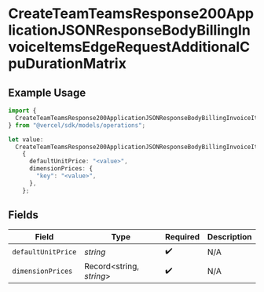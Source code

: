 # CreateTeamTeamsResponse200ApplicationJSONResponseBodyBillingInvoiceItemsEdgeRequestAdditionalCpuDurationMatrix

## Example Usage

```typescript
import {
  CreateTeamTeamsResponse200ApplicationJSONResponseBodyBillingInvoiceItemsEdgeRequestAdditionalCpuDurationMatrix,
} from "@vercel/sdk/models/operations";

let value:
  CreateTeamTeamsResponse200ApplicationJSONResponseBodyBillingInvoiceItemsEdgeRequestAdditionalCpuDurationMatrix =
    {
      defaultUnitPrice: "<value>",
      dimensionPrices: {
        "key": "<value>",
      },
    };
```

## Fields

| Field                    | Type                     | Required                 | Description              |
| ------------------------ | ------------------------ | ------------------------ | ------------------------ |
| `defaultUnitPrice`       | *string*                 | :heavy_check_mark:       | N/A                      |
| `dimensionPrices`        | Record<string, *string*> | :heavy_check_mark:       | N/A                      |